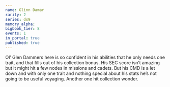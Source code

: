 ```yaml
---
name: Glinn Damar
rarity: 2
series: ds9
memory_alpha:
bigbook_tier: 8
events: 1
in_portal: true
published: true
---
```


Ol’ Glen Dammers here is so confident in his abilities that he only needs one trait, and that fills out of his collection bonus. His SEC score isn’t amazing but it might hit a few nodes in missions and cadets. But his CMD is a let down and with only one trait and nothing special about his stats he’s not going to be useful voyaging. Another one hit collection wonder.
